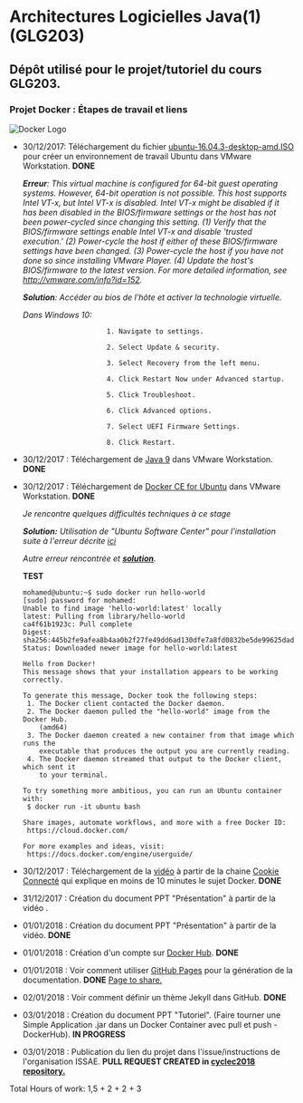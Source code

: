 # Architectures Logicielles Java(1) (GLG203)

## Dépôt utilisé pour le projet/tutoriel du cours GLG203.

### Projet Docker : Étapes de travail et liens

![Docker Logo](https://www.vectorlogo.zone/logos/docker/docker-official.svg)

- 30/12/2017: Téléchargement du fichier [ubuntu-16.04.3-desktop-amd.ISO](http://releases.ubuntu.com/16.04.3/ubuntu-16.04.3-desktop-amd64.iso?_ga=2.141958513.275425082.1514648910-708044463.1514648910) pour créer un environnement de travail Ubuntu dans VMware Workstation. **DONE**

    ***Erreur**: This virtual machine is configured for 64-bit guest operating systems. However, 64-bit operation is not possible.
    This host supports Intel VT-x, but Intel VT-x is disabled.
    Intel VT-x might be disabled if it has been disabled in the BIOS/firmware settings or the host has not been power-cycled since changing this setting.
    (1) Verify that the BIOS/firmware settings enable Intel VT-x and disable 'trusted execution.'
    (2) Power-cycle the host if either of these BIOS/firmware settings have been changed.
    (3) Power-cycle the host if you have not done so since installing VMware Player.
    (4) Update the host's BIOS/firmware to the latest version.
    For more detailed information, see http://vmware.com/info?id=152.*
    
    ***Solution**: Accéder au bios de l'hôte et activer la technologie virtuelle.* 

   *Dans Windows 10:*
```
                        1. Navigate to settings.

                        2. Select Update & security.

                        3. Select Recovery from the left menu.

                        4. Click Restart Now under Advanced startup.

                        5. Click Troubleshoot.

                        6. Click Advanced options.

                        7. Select UEFI Firmware Settings.

                        8. Click Restart.
```
    
- 30/12/2017  : Téléchargement de [Java 9](http://www.oracle.com/technetwork/java/javase/downloads/jdk9-downloads-3848520.html) dans VMware Workstation. **DONE**

- 30/12/2017  : Téléchargement de [Docker CE for Ubuntu](https://docs.docker.com/engine/installation/linux/docker-ce/ubuntu/#upgrade-docker-ce) dans VMware Workstation. **DONE**

   *Je rencontre quelques difficultés techniques à ce stage*

   ***Solution:** Utilisation de "Ubuntu Software Center" pour l'installation suite à l'erreur décrite [ici](https://askubuntu.com/questions/760034/waiting-to-install-for-ever-ubuntu-software-16-04)*
   
   *Autre erreur rencontrée et [**solution**](https://techoverflow.net/2017/03/01/solving-docker-permission-denied-while-trying-to-connect-to-the-docker-daemon-socket/).*
   
   **TEST**
   ```
   mohamed@ubuntu:~$ sudo docker run hello-world
   [sudo] password for mohamed: 
   Unable to find image 'hello-world:latest' locally
   latest: Pulling from library/hello-world
   ca4f61b1923c: Pull complete 
   Digest: sha256:445b2fe9afea8b4aa0b2f27fe49dd6ad130dfe7a8fd0832be5de99625dad47cd
   Status: Downloaded newer image for hello-world:latest

   Hello from Docker!
   This message shows that your installation appears to be working correctly.

   To generate this message, Docker took the following steps:
    1. The Docker client contacted the Docker daemon.
    2. The Docker daemon pulled the "hello-world" image from the Docker Hub.
       (amd64)
    3. The Docker daemon created a new container from that image which runs the
       executable that produces the output you are currently reading.
    4. The Docker daemon streamed that output to the Docker client, which sent it
       to your terminal.

   To try something more ambitious, you can run an Ubuntu container with:
    $ docker run -it ubuntu bash

   Share images, automate workflows, and more with a free Docker ID:
    https://cloud.docker.com/

   For more examples and ideas, visit:
    https://docs.docker.com/engine/userguide/

   ```

- 30/12/2017   :  Téléchargement de la [vidéo](https://www.youtube.com/watch?v=caXHwYC3tq8&index=2&list=PLP0aqyZ5GFdlIIXhGEbJOndZUUqIppqED) à partir de la chaine [Cookie Connecté](https://www.youtube.com/channel/UC5cs06DgLFeyLIF_II7lWCQ/about) qui explique en moins de 10 minutes le sujet Docker. **DONE**
  
- 31/12/2017   :  Création du document PPT "Présentation" à partir de la vidéo   .  

- 01/01/2018   :  Création du document PPT "Présentation" à partir de la vidéo. **DONE**

- 01/01/2018   :  Création d'un compte sur [Docker Hub](https://hub.docker.com/). **DONE**

- 01/01/2018   :  Voir comment utiliser [GitHub Pages](https://help.github.com/categories/github-pages-basics/) pour la génération de la documentation. **DONE** [Page to share.](https://mohamadsabra.github.io/GLG203/)

- 02/01/2018 :  Voir comment définir un thème Jekyll dans GitHub. **DONE**

- 03/01/2018   :  Création du document PPT "Tutoriel". (Faire tourner une Simple Application .jar dans un Docker Container avec pull et push - DockerHub). **IN PROGRESS**

- 03/01/2018   :  Publication du lien du projet dans l'issue/instructions de l'organisation ISSAE. **PULL REQUEST CREATED in [cyclec2018 repository.](https://github.com/ISSAE/cyclec2018)**

Total Hours of work: 1,5 + 2 + 2 + 3 
